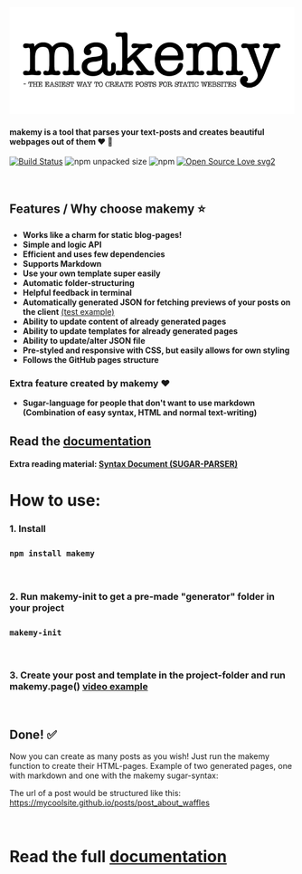 <p align="center">
<img src="/media/makemy.png" alt="MAKEMY">
</p>

#### makemy is a tool that parses your text-posts and creates beautiful webpages out of them :heart: 📄
[![Build Status](https://travis-ci.com/make-my/makemy.svg?branch=master)](https://travis-ci.com/make-my/makemy) ![npm unpacked size](https://img.shields.io/badge/unpacked%20size-97.6%20kB-orange) ![npm](https://img.shields.io/npm/v/makemy) [![Open Source Love svg2](https://badges.frapsoft.com/os/v2/open-source.svg?v=103)](https://github.com/ellerbrock/open-source-badges/)


&nbsp;

## Features / Why choose makemy ⭐

- **Works like a charm for static blog-pages!**
- **Simple and logic API**
- **Efficient and uses few dependencies**
- **Supports Markdown**
- **Use your own template super easily**
- **Automatic folder-structuring**
- **Helpful feedback in terminal**
- **Automatically generated JSON for fetching previews of your posts on the client** [(test example)](/test/client.js)
- **Ability to update content of already generated pages**
- **Ability to update templates for already generated pages**
- **Ability to update/alter JSON file**
- **Pre-styled and responsive with CSS, but easily allows for own styling**
- **Follows the GitHub pages structure**

### Extra feature created by makemy :heart:

- **Sugar-language for people that don't want to use markdown (Combination of easy syntax, HTML and normal text-writing)**

## Read the [documentation](https://github.com/make-my/DOCS)

#### Extra reading material: [Syntax Document (SUGAR-PARSER)](https://github.com/make-my/DOCS/blob/master/SYNTAX-DOCUMENT.md)


# How to use:

### 1️. Install

### `npm install makemy`

&nbsp;

### 2️. Run makemy-init to get a pre-made "generator" folder in your project

### `makemy-init`

&nbsp;

### 3. Create your post and template in the project-folder and run makemy.page() [video example](https://github.com/make-my/DOCS#3-create-your-post-and-template-in-the-project---and-run-makemypage)

&nbsp;

## Done! ✅
Now you can create as many posts as you wish! Just run the makemy function to create their HTML-pages.
Example of two generated pages, one with markdown and one with the makemy sugar-syntax:

The url of a post would be structured like this: https://mycoolsite.github.io/posts/post_about_waffles

&nbsp;

# Read the full [documentation](https://github.com/make-my/DOCS)
